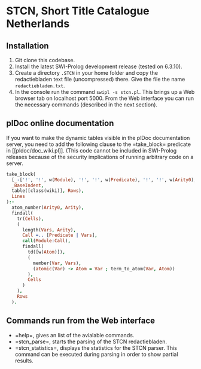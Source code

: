 STCN, Short Title Catalogue Netherlands
=======================================

Installation
------------

  1. Git clone this codebase.
  2. Install the latest SWI-Prolog development release (tested on 6.3.10).
  3. Create a directory `.STCN` in your home folder and copy the
     redactiebladen text file (uncompressed) there. Give the file the name
     `redactiebladen.txt`.
  4. In the console run the command `swipl -s stcn.pl`. This brings up a
     Web browser tab on localhost port 5000. From the Web interface you can
     run the necessary commands (described in the next section).

plDoc online documentation
--------------------------

If you want to make the dynamic tables visible in the plDoc documentation
server, you need to add the following clause to the =take_block= predicate
in [[pldoc/doc_wiki.pl]]. (This code cannot be included in SWI-Prolog
releases because of the security implications of running arbitrary code on
a server.

```prolog
take_block(
  [_-['!', '!', w(Module), '!', '!', w(Predicate), '!', '!', w(Arity0), '!', '!'] | Lines],
  _BaseIndent,
  table([class(wiki)], Rows),
  Lines
):-
  atom_number(Arity0, Arity),
  findall(
    tr(Cells),
    (
      length(Vars, Arity),
      Call =.. [Predicate | Vars],
      call(Module:Call),
      findall(
        td([w(Atom)]),
        (
          member(Var, Vars),
          (atomic(Var) -> Atom = Var ; term_to_atom(Var, Atom))
        ),
        Cells
      )
    ),
    Rows
  ).
```

Commands run from the Web interface
-----------------------------------

  - =help=, gives an list of the avialable commands.
  - =stcn_parse=, starts the parsing of the STCN redactiebladen.
  - =stcn_statistics=, displays the statistics for the STCN parser.
    This command can be executed during parsing in order to show partial
    results.

